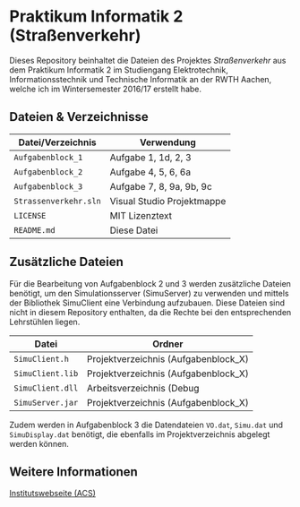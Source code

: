 Praktikum Informatik 2 (Straßenverkehr)
=======================================

Dieses Repository beinhaltet die Dateien des Projektes *Straßenverkehr* aus dem
Praktikum Informatik 2 im Studiengang Elektrotechnik, Informationsstechnik und
Technische Informatik an der RWTH Aachen, welche ich im Wintersemester 2016/17
erstellt habe.


Dateien & Verzeichnisse
-----------------------

| Datei/Verzeichnis     | Verwendung                 |
|-----------------------|----------------------------|
| `Aufgabenblock_1`     | Aufgabe 1, 1d, 2, 3        |
| `Aufgabenblock_2`     | Aufgabe 4, 5, 6, 6a        |
| `Aufgabenblock_3`     | Aufgabe 7, 8, 9a, 9b, 9c   |
| `Strassenverkehr.sln` | Visual Studio Projektmappe |
| `LICENSE`             | MIT Lizenztext             |
| `README.md`           | Diese Datei                |


Zusätzliche Dateien
-------------------

Für die Bearbeitung von Aufgabenblock 2 und 3 werden zusätzliche Dateien
benötigt, um den Simulationsserver (SimuServer) zu verwenden und mittels der
Bibliothek SimuClient eine Verbindung aufzubauen. Diese Dateien sind nicht in
diesem Repository enthalten, da die Rechte bei den entsprechenden Lehrstühlen
liegen.

| Datei            | Ordner                               |
|------------------|--------------------------------------|
| `SimuClient.h`   | Projektverzeichnis (Aufgabenblock_X) |
| `SimuClient.lib` | Projektverzeichnis (Aufgabenblock_X) |
| `SimuClient.dll` | Arbeitsverzeichnis (Debug|Release)   |
| `SimuServer.jar` | Projektverzeichnis (Aufgabenblock_X) |

Zudem werden in Aufgabenblock 3 die Datendateien `VO.dat`, `Simu.dat` und
`SimuDisplay.dat` benötigt, die ebenfalls im Projektverzeichnis abgelegt
werden können.


Weitere Informationen
---------------------

[Institutswebseite (ACS)](http://www.acs.eonerc.rwth-aachen.de/go/id/fzml)
